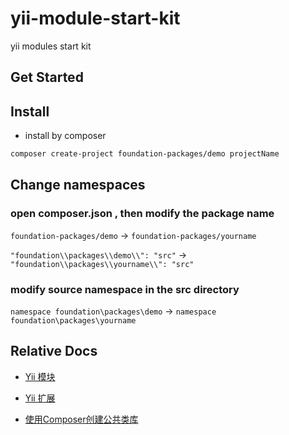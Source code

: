 # yii-module-start-kit

yii modules start kit

## Get Started

## Install

+ install by composer

```bash
composer create-project foundation-packages/demo projectName
```

## Change namespaces

### open composer.json , then modify the package name

`foundation-packages/demo` -> `foundation-packages/yourname`

`"foundation\\packages\\demo\\": "src"` -> `"foundation\\packages\\yourname\\": "src"`

### modify source namespace in the src directory

`namespace foundation\packages\demo` -> `namespace foundation\packages\yourname`

## Relative Docs

+ [Yii 模块](https://github.com/yiisoft/yii2/blob/master/docs/guide-zh-CN/structure-modules.md)

+ [Yii 扩展](https://github.com/yiisoft/yii2/blob/master/docs/guide-zh-CN/structure-extensions.md)

+ [使用Composer创建公共类库](https://zacksleo.github.io/2017/07/20/%E4%BD%BF%E7%94%A8Composer%E5%88%9B%E5%BB%BA%E5%85%AC%E5%85%B1%E7%B1%BB%E5%BA%93/)
